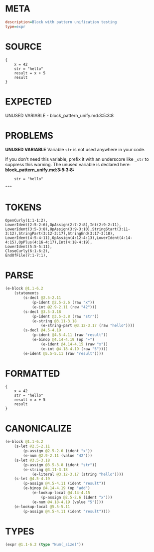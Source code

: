 # META
~~~ini
description=Block with pattern unification testing
type=expr
~~~
# SOURCE
~~~roc
{
    x = 42
    str = "hello"
    result = x + 5
    result
}
~~~
# EXPECTED
UNUSED VARIABLE - block_pattern_unify.md:3:5:3:8
# PROBLEMS
**UNUSED VARIABLE**
Variable `str` is not used anywhere in your code.

If you don't need this variable, prefix it with an underscore like `_str` to suppress this warning.
The unused variable is declared here:
**block_pattern_unify.md:3:5:3:8:**
```roc
    str = "hello"
```
    ^^^


# TOKENS
~~~zig
OpenCurly(1:1-1:2),
LowerIdent(2:5-2:6),OpAssign(2:7-2:8),Int(2:9-2:11),
LowerIdent(3:5-3:8),OpAssign(3:9-3:10),StringStart(3:11-3:12),StringPart(3:12-3:17),StringEnd(3:17-3:18),
LowerIdent(4:5-4:11),OpAssign(4:12-4:13),LowerIdent(4:14-4:15),OpPlus(4:16-4:17),Int(4:18-4:19),
LowerIdent(5:5-5:11),
CloseCurly(6:1-6:2),
EndOfFile(7:1-7:1),
~~~
# PARSE
~~~clojure
(e-block @1.1-6.2
	(statements
		(s-decl @2.5-2.11
			(p-ident @2.5-2.6 (raw "x"))
			(e-int @2.9-2.11 (raw "42")))
		(s-decl @3.5-3.18
			(p-ident @3.5-3.8 (raw "str"))
			(e-string @3.11-3.18
				(e-string-part @3.12-3.17 (raw "hello"))))
		(s-decl @4.5-4.19
			(p-ident @4.5-4.11 (raw "result"))
			(e-binop @4.14-4.19 (op "+")
				(e-ident @4.14-4.15 (raw "x"))
				(e-int @4.18-4.19 (raw "5"))))
		(e-ident @5.5-5.11 (raw "result"))))
~~~
# FORMATTED
~~~roc
{
	x = 42
	str = "hello"
	result = x + 5
	result
}
~~~
# CANONICALIZE
~~~clojure
(e-block @1.1-6.2
	(s-let @2.5-2.11
		(p-assign @2.5-2.6 (ident "x"))
		(e-num @2.9-2.11 (value "42")))
	(s-let @3.5-3.18
		(p-assign @3.5-3.8 (ident "str"))
		(e-string @3.11-3.18
			(e-literal @3.12-3.17 (string "hello"))))
	(s-let @4.5-4.19
		(p-assign @4.5-4.11 (ident "result"))
		(e-binop @4.14-4.19 (op "add")
			(e-lookup-local @4.14-4.15
				(p-assign @2.5-2.6 (ident "x")))
			(e-num @4.18-4.19 (value "5"))))
	(e-lookup-local @5.5-5.11
		(p-assign @4.5-4.11 (ident "result"))))
~~~
# TYPES
~~~clojure
(expr @1.1-6.2 (type "Num(_size)"))
~~~
